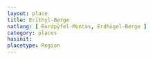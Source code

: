 ```yaml
---
layout: place
title: Erithyl-Berge
natlang: [ Eordpȳfel-Muntas, Erdhügel-Berge ]
category: places
hasinit:
placetype: Region
---
```

